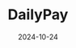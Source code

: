 ---  
layout: startup_page  
title: "DailyPay"  
id: "dailypay.com"  
permalink: "/dailypaydailypay.com10242024/"  
website: "https://www.dailypay.com/"  
funding_round: "Debt"  
funding_amount: "$100M"  
investors: "Citi, Barclays, TPG Angelo Gordon"  
about: "DailyPay, Inc. is a worktech company offering earned wage access solutions. Their platform allows employees to access their earned wages before payday, improving financial well-being and benefiting employers through improved hiring and retention. This voluntary employee benefit helps workers manage their finances effectively and avoid costly borrowing."  
markets: "Worktech, Fintech, Employee Benefits, Enterprise Applications, Financial Services, FinTech"  
hq: "New York, New York, United States"  
founded_year: "2015"  
linkedin: "https://www.linkedin.com/company/dailypay"  
twitter: "https://twitter.com/dailypay"  
instagram: ""  
facebook: "https://www.facebook.com/dailypay"  
crunchbase: "https://www.crunchbase.com/organization/dailypay-inc"  
pitchbook: ""  

date_display: "24-Oct-2024"  
date: "2024-10-24"

# SEO Optimization  
meta_title: "DailyPay - Debt Funding ($100M)"  
meta_description: "DailyPay, DailyPay, Inc. is a worktech company offering earned wage access solutions. Their platform allows employees to access their earned wages before payday..."  
meta_keywords: "DailyPay, Worktech, Fintech, Employee Benefits, Enterprise Applications, Financial Services, FinTech, Debt funding"  
canonical_url: "https://startup.projectstartups.com/dailypaydailypay.com10242024/"  
---